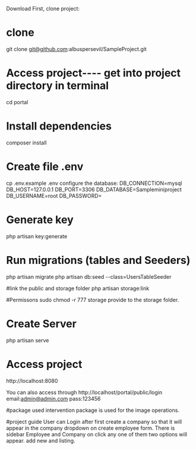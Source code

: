 Download
First, clone project:

# clone
git clone git@github.com:albuspersevil/SampleProject.git

# Access project---- get into project directory in terminal
cd portal

# Install dependencies
composer install

# Create file .env
cp .env.example .env
configure the database:
DB_CONNECTION=mysql
DB_HOST=127.0.0.1
DB_PORT=3306
DB_DATABASE=Sampleminiproject
DB_USERNAME=root
DB_PASSWORD=

# Generate key
php artisan key:generate

# Run migrations (tables and Seeders)
php artisan migrate
php artisan db:seed --class=UsersTableSeeder

#link the public and storage folder
php artisan storage:link

#Permissons
sudo chmod -r 777 storage  provide to the storage folder.
 
# Create Server
php artisan serve

# Access project
http://localhost:8080

You can also access through http://localhost/portal/public/login
email:admin@admin.com
pass:123456

#package used 
intervention package is used for the image operations.

#project guide
User can Login after first create a company so that it will appear in the company dropdown on create employee form.
There is sidebar Employee and Company on click any one of them two options will appear.
add new and listing.
